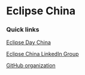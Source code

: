 # Eclipse China

### Quick links

[Eclipse Day China](http://wiki.eclipse.org/Eclipse_DemoCamps_Kepler_2013/Beijing)

[Eclipse China LinkedIn Group](http://www.linkedin.com/groups/Eclipse-China-Eclipse-%E4%B8%AD%E5%9B%BD-3932073?gid=3932073)

[GitHub organization](https://github.com/Eclipse-China)

